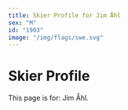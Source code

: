 ```yaml
---
title: Skier Profile for Jim Åhl
sex: "M"
id: "1903"
image: "/img/flags/swe.svg" 
---
```


# Skier Profile

This page is for: Jim Åhl.
    